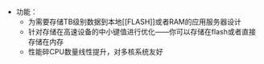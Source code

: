 - 功能：
    - 为需要存储TB级别数据到本地[[FLASH]]或者RAM的应用服务器设计
    - 针对存储在高速设备的中小键值进行优化——你可以存储在flash或者直接存储在内存
    - 性能碎CPU数量线性提升，对多核系统友好
